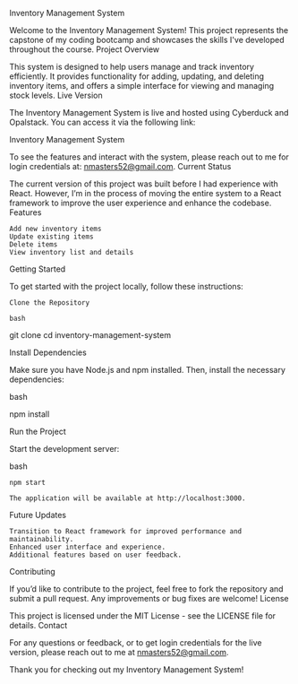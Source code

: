 Inventory Management System

Welcome to the Inventory Management System! This project represents the capstone of my coding bootcamp and showcases the skills I've developed throughout the course.
Project Overview

This system is designed to help users manage and track inventory efficiently. It provides functionality for adding, updating, and deleting inventory items, and offers a simple interface for viewing and managing stock levels.
Live Version

The Inventory Management System is live and hosted using Cyberduck and Opalstack. You can access it via the following link:

Inventory Management System

To see the features and interact with the system, please reach out to me for login credentials at: nmasters52@gmail.com.
Current Status

The current version of this project was built before I had experience with React. However, I’m in the process of moving the entire system to a React framework to improve the user experience and enhance the codebase.
Features

    Add new inventory items
    Update existing items
    Delete items
    View inventory list and details

Getting Started

To get started with the project locally, follow these instructions:

    Clone the Repository

    bash

git clone <repository-url>
cd inventory-management-system

Install Dependencies

Make sure you have Node.js and npm installed. Then, install the necessary dependencies:

bash

npm install

Run the Project

Start the development server:

bash

    npm start

    The application will be available at http://localhost:3000.

Future Updates

    Transition to React framework for improved performance and maintainability.
    Enhanced user interface and experience.
    Additional features based on user feedback.

Contributing

If you’d like to contribute to the project, feel free to fork the repository and submit a pull request. Any improvements or bug fixes are welcome!
License

This project is licensed under the MIT License - see the LICENSE file for details.
Contact

For any questions or feedback, or to get login credentials for the live version, please reach out to me at nmasters52@gmail.com.

Thank you for checking out my Inventory Management System!
